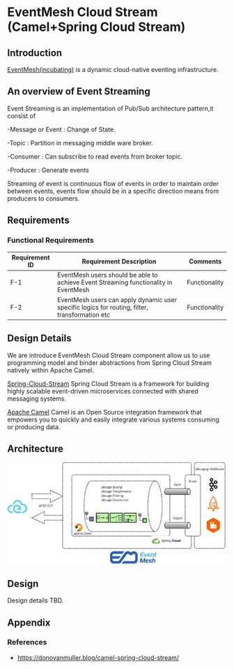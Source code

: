# EventMesh Cloud Stream (Camel+Spring Cloud Stream)

## Introduction

[EventMesh(incubating)](https://github.com/apache/incubator-eventmesh) is a dynamic
cloud-native eventing infrastructure.

## An overview of Event Streaming
 
Event Streaming is an implementation of Pub/Sub architecture pattern,it consist of  

-Message or Event : Change of State.

-Topic : Partition in messaging middle ware broker.

-Consumer : Can subscribe to read events from broker topic.

-Producer : Generate events

Streaming of event is continuous flow of events in order to maintain order between events, events flow should be in a specific direction means from producers to consumers.

## Requirements

### Functional Requirements

| Requirement ID | Requirement Description | Comments |
| -------------- | ----------------------- | -------- |
| F-1            | EventMesh users should be able to achieve Event Streaming functionality in EventMesh | Functionality |
| F-2            | EventMesh users can apply dynamic user specific logics for routing, filter, transformation etc | Functionality |

## Design Details

We are introduce EventMesh Cloud Stream component allow us to use programming model and binder abstractions
from Spring Cloud Stream natively within Apache Camel.

[Spring-Cloud-Stream](https://spring.io/projects/spring-cloud-stream) Spring Cloud Stream is a framework for building 
highly scalable event-driven microservices connected with shared messaging systems.

[Apache Camel](https://camel.apache.org/) Camel is an Open Source integration framework that empowers you to quickly 
and easily integrate various systems consuming or producing data.

## Architecture
![eventmesh-cloudstream-arch](../../images/eventmesh-cloudstream-arch.png?raw=true)

## Design

Design details TBD.

## Appendix

### References
- https://donovanmuller.blog/camel-spring-cloud-stream/
